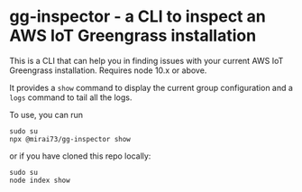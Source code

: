 # gg-inspector - a CLI to inspect an AWS IoT Greengrass installation

This is a CLI that can help you in finding issues with your current AWS IoT Greengrass installation. Requires node 10.x or above.

It provides a `show` command to display the current group configuration and a `logs` command to tail all the logs.

To use, you can run

```
sudo su
npx @mirai73/gg-inspector show
```

or if you have cloned this repo locally:

```
sudo su
node index show
```

